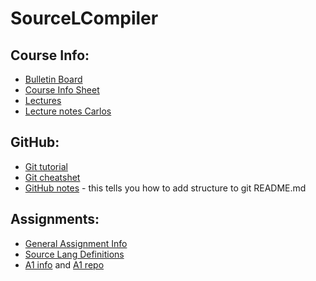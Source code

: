 # SourceLCompiler
## Course Info:
* [Bulletin Board](https://csc.cdf.toronto.edu/mybb/forumdisplay.php?fid=388) 
* [Course Info Sheet](https://csc.cdf.toronto.edu/mybb/attachment.php?aid=644)
* [Lectures](https://csc.cdf.toronto.edu/mybb/forumdisplay.php?fid=389)
* [Lecture notes Carlos]()

## GitHub:
* [Git tutorial](http://rogerdudler.github.io/git-guide/)
* [Git cheatshet](https://training.github.com/kit/downloads/github-git-cheat-sheet.pdf)
* [GitHub notes](https://github.com/adam-p/markdown-here/wiki/Markdown-Cheatsheet#lists) - this tells you how to add structure to git README.md

## Assignments:
* [General Assignment Info](https://csc.cdf.toronto.edu/mybb/attachment.php?aid=645)
* [Source Lang Definitions](https://csc.cdf.toronto.edu/mybb/attachment.php?aid=646)
* [A1 info](https://csc.cdf.toronto.edu/mybb/forumdisplay.php?fid=390) and [A1 repo](https://github.com/charlee593/SourceLCompiler/tree/master/A1_Repo)
  


